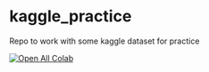 # kaggle_practice
Repo to work with some kaggle dataset for practice

[![Open All Colab](https://colab.research.google.com/assets/colab-badge.svg)](https://colab.research.google.com/github/addicted-ai/kaggle_practice/blob/main/)
